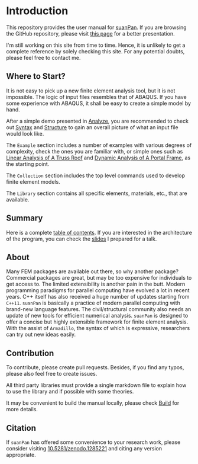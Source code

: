 # Introduction

This repository provides the user manual for [suanPan](https://tlcfem.github.io/suanPan/).
If you are browsing the GitHub repository, please visit [this page](https://tlcfem.github.io/suanPan-manual/latest/)
for a better presentation.

I'm still working on this site from time to time. Hence, it is unlikely to get a complete reference by solely checking
this site. For any potential doubts, please feel free to contact me.

## Where to Start?

It is not easy to pick up a new finite element analysis tool, but it is not impossible.
The logic of input files resembles that of ABAQUS.
If you have some experience with ABAQUS, it shall be easy to create a simple model by hand.

After a simple demo presented in [Analyze](Basic/Analyze.md), you are recommended to check
out [Syntax](Basic/Syntax.md) and [Structure](Basic/Structure.md) to gain an overall picture of what an input file
would look like.

The `Example` section includes a number of examples with various degrees of complexity, check the ones you are familiar
with, or simple ones such as [Linear Analysis of A Truss Roof](Example/Structural/Statics/truss-roof.md)
and [Dynamic Analysis of A Portal Frame](Example/Structural/Dynamics/dynamic-analysis-of-a-portal-frame.md), as the
starting point.

The `Collection` section includes the top level commands used to develop finite element models.

The `Library` section contains all specific elements, materials, etc., that are available.

## Summary

Here is a complete [table of contents](SUMMARY.md). If you are interested in the architecture of the program, you can
check the [slides](ARCH.pdf) I prepared for a talk.

## About

Many FEM packages are available out there, so why another package?
Commercial packages are great, but may be too expensive for individuals to get access to.
The limited extensibility is another pain in the butt.
Modern programming paradigms for parallel computing have evolved a lot in recent years.
C++ itself has also received a huge number of updates starting from `C++11`.
`suanPan` is basically a practice of modern parallel computing with brand-new language features.
The civil/structural community also needs an update of new tools for efficient numerical analysis.
`suanPan` is designed to offer a concise but highly extensible framework for finite element analysis.
With the assist of `Armadillo`, the syntax of which is expressive, researchers can try out new ideas easily.

## Contribution

To contribute, please create pull requests. Besides, if you find any typos, please also feel free to create issues.

All third party libraries must provide a single markdown file to explain how to use the library and if possible with
some theories.

It may be convenient to build the manual locally, please check [Build](Basic/Build.md) for more details.

## Citation

If `suanPan` has offered some convenience to your research work, please consider
visiting [10.5281/zenodo.1285221](https://doi.org/10.5281/zenodo.1285221) and citing any version appropriate.
